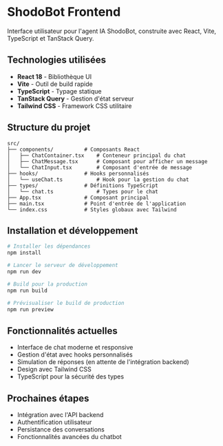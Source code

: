 # ShodoBot Frontend

Interface utilisateur pour l'agent IA ShodoBot, construite avec React, Vite, TypeScript et TanStack Query.

## Technologies utilisées

- **React 18** - Bibliothèque UI
- **Vite** - Outil de build rapide
- **TypeScript** - Typage statique
- **TanStack Query** - Gestion d'état serveur
- **Tailwind CSS** - Framework CSS utilitaire

## Structure du projet

```
src/
├── components/          # Composants React
│   ├── ChatContainer.tsx    # Conteneur principal du chat
│   ├── ChatMessage.tsx      # Composant pour afficher un message
│   └── ChatInput.tsx        # Composant d'entrée de message
├── hooks/               # Hooks personnalisés
│   └── useChat.ts           # Hook pour la gestion du chat
├── types/               # Définitions TypeScript
│   └── chat.ts              # Types pour le chat
├── App.tsx              # Composant principal
├── main.tsx             # Point d'entrée de l'application
└── index.css            # Styles globaux avec Tailwind
```

## Installation et développement

```bash
# Installer les dépendances
npm install

# Lancer le serveur de développement
npm run dev

# Build pour la production
npm run build

# Prévisualiser le build de production
npm run preview
```

## Fonctionnalités actuelles

- Interface de chat moderne et responsive
- Gestion d'état avec hooks personnalisés
- Simulation de réponses (en attente de l'intégration backend)
- Design avec Tailwind CSS
- TypeScript pour la sécurité des types

## Prochaines étapes

- Intégration avec l'API backend
- Authentification utilisateur
- Persistance des conversations
- Fonctionnalités avancées du chatbot